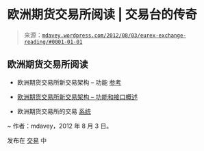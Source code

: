 <!--yml

类别：未分类

时间：2024 年 05 月 18 日 06:36:40

-->

# 欧洲期货交易所阅读 | 交易台的传奇

> 来源：[`mdavey.wordpress.com/2012/08/03/eurex-exchange-reading/#0001-01-01`](https://mdavey.wordpress.com/2012/08/03/eurex-exchange-reading/#0001-01-01)

## 欧洲期货交易所阅读

+   欧洲期货交易所新交易架构 – 功能 [参考](http://www.eurexchange.com/technology/nta/download/overview_functional/Functional_Reference_V10.pdf)

+   [欧洲期货交易所新交易架构 – 功能和接口概述](http://www.eurexchange.com/technology/nta/download/overview_functional/Functional_and_Interface_Overview_V112.pdf)

+   欧洲期货交易所的交易 [系统](http://www.eurexchange.com/download/documents/publications/eurex_trading_system.pdf)

~ 作者：mdavey，2012 年 8 月 3 日。

发布在 [交易](https://mdavey.wordpress.com/category/trading/) 中
